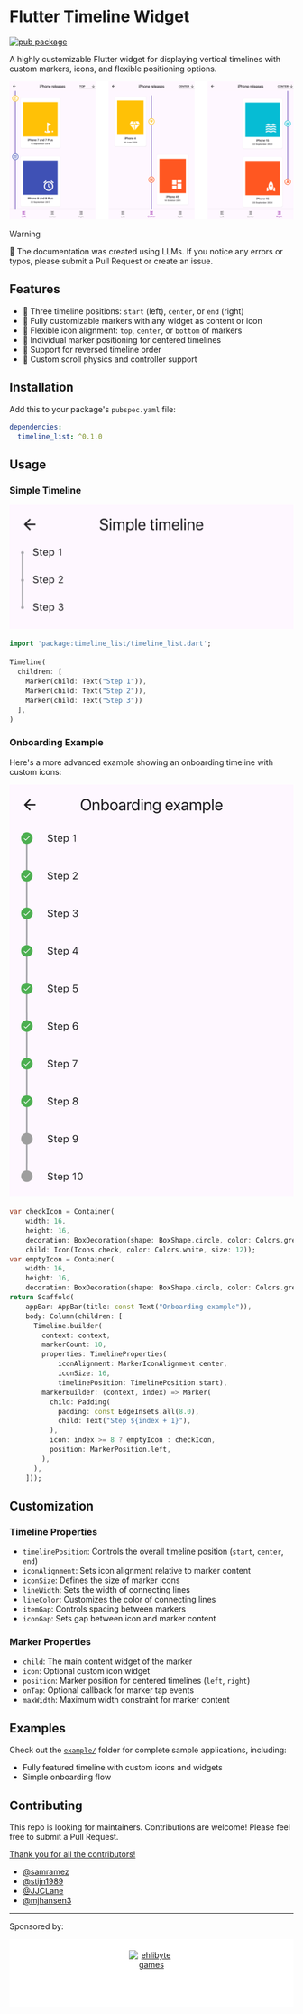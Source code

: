 # Flutter Timeline Widget
[![pub package](https://img.shields.io/pub/v/timeline_list.svg)](https://pub.dartlang.org/packages/timeline_list)

A highly customizable Flutter widget for displaying vertical timelines with custom markers, icons, and flexible positioning options.

![Flutter Timeline List Screenshot](./doc/timeline-grid.png)

> [!WARNING]
> 🦚 The documentation was created using LLMs. If you notice any errors or typos, please submit a Pull Request or create an issue.

## Features

- 🎯 Three timeline positions: `start` (left), `center`, or `end` (right)
- 🎨 Fully customizable markers with any widget as content or icon
- 📍 Flexible icon alignment: `top`, `center`, or `bottom` of markers
- 🎯 Individual marker positioning for centered timelines
- 🔄 Support for reversed timeline order
- 📱 Custom scroll physics and controller support

## Installation

Add this to your package's `pubspec.yaml` file:

```yaml
dependencies:
  timeline_list: ^0.1.0
```

## Usage

### Simple Timeline

![Flutter Simple Timeline List Screenshot](doc/timeline-simple.png)

```dart
import 'package:timeline_list/timeline_list.dart';

Timeline(
  children: [
    Marker(child: Text("Step 1")),
    Marker(child: Text("Step 2")),
    Marker(child: Text("Step 3"))
  ],
)
```

### Onboarding Example

Here's a more advanced example showing an onboarding timeline with custom icons:

![Flutter Onboarding Timeline List Screenshot](doc/timeline-onboarding.png)

```dart
var checkIcon = Container(
    width: 16,
    height: 16,
    decoration: BoxDecoration(shape: BoxShape.circle, color: Colors.green),
    child: Icon(Icons.check, color: Colors.white, size: 12));
var emptyIcon = Container(
    width: 16,
    height: 16,
    decoration: BoxDecoration(shape: BoxShape.circle, color: Colors.grey));
return Scaffold(
    appBar: AppBar(title: const Text("Onboarding example")),
    body: Column(children: [
      Timeline.builder(
        context: context,
        markerCount: 10,
        properties: TimelineProperties(
            iconAlignment: MarkerIconAlignment.center,
            iconSize: 16,
            timelinePosition: TimelinePosition.start),
        markerBuilder: (context, index) => Marker(
          child: Padding(
            padding: const EdgeInsets.all(8.0),
            child: Text("Step ${index + 1}"),
          ),
          icon: index >= 8 ? emptyIcon : checkIcon,
          position: MarkerPosition.left,
        ),
      ),
    ]));
```

## Customization

### Timeline Properties

- `timelinePosition`: Controls the overall timeline position (`start`, `center`, `end`)
- `iconAlignment`: Sets icon alignment relative to marker content
- `iconSize`: Defines the size of marker icons
- `lineWidth`: Sets the width of connecting lines
- `lineColor`: Customizes the color of connecting lines
- `itemGap`: Controls spacing between markers
- `iconGap`: Sets gap between icon and marker content

### Marker Properties

- `child`: The main content widget of the marker
- `icon`: Optional custom icon widget
- `position`: Marker position for centered timelines (`left`, `right`)
- `onTap`: Optional callback for marker tap events
- `maxWidth`: Maximum width constraint for marker content

## Examples

Check out the [`example/`](https://github.com/furkantektas/timeline_list/tree/master/example) folder for complete sample applications, including:
- Fully featured timeline with custom icons and widgets
- Simple onboarding flow

## Contributing

This repo is looking for maintainers. Contributions are welcome! Please feel free to submit a Pull Request.

[Thank you for all the contributors!](https://github.com/furkantektas/timeline_list/graphs/contributors)

- [@samramez](https://github.com/samramez)
- [@stijn1989](https://github.com/stijn1989)
- [@JJCLane](https://github.com/JJCLane)
- [@mjhansen3](https://github.com/mjhansen3)

---

Sponsored by:
<div style="text-align: center; background-color: #fff; padding: 20px">
<a href="https://ehlibyte.com" target="_blank">
    <img src="https://ehlibyte.com/images/ehlibyte-logo.svg?raw=true" alt="ehlibyte games" width="80" height="80" style="margin: 0 auto; display: block;">
</a>
</div>